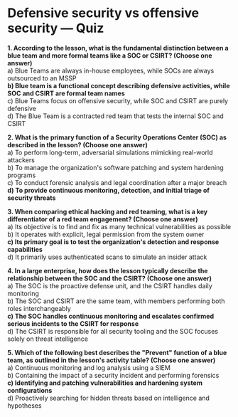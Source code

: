 # Defensive security vs offensive security — Quiz

**1. According to the lesson, what is the fundamental distinction between a blue team and more formal teams like a SOC or CSIRT? (Choose one answer)**\
a) Blue Teams are always in-house employees, while SOCs are always outsourced to an MSSP\
**b) Blue team is a functional concept describing defensive activities, while SOC and CSIRT are formal team names** \
c) Blue Teams focus on offensive security, while SOC and CSIRT are purely defensive\
d) The Blue Team is a contracted red team that tests the internal SOC and CSIRT

**2. What is the primary function of a Security Operations Center (SOC) as described in the lesson? (Choose one answer)**\
a) To perform long-term, adversarial simulations mimicking real-world attackers \
b) To manage the organization's software patching and system hardening programs \
c) To conduct forensic analysis and legal coordination after a major breach \
**d) To provide continuous monitoring, detection, and initial triage of security threats**

**3. When comparing ethical hacking and red teaming, what is a key differentiator of a red team engagement? (Choose one answer)**\
a) Its objective is to find and fix as many technical vulnerabilities as possible \
b) It operates with explicit, legal permission from the system owner \
**c) Its primary goal is to test the organization's detection and response capabilities**\
d) It primarily uses authenticated scans to simulate an insider attack

**4. In a large enterprise, how does the lesson typically describe the relationship between the SOC and the CSIRT? (Choose one answer)**\
a) The SOC is the proactive defense unit, and the CSIRT handles daily monitoring \
b) The SOC and CSIRT are the same team, with members performing both roles interchangeably \
**c) The SOC handles continuous monitoring and escalates confirmed serious incidents to the CSIRT for response**\
d) The CSIRT is responsible for all security tooling and the SOC focuses solely on threat intelligence

**5. Which of the following best describes the "Prevent" function of a blue team, as outlined in the lesson's activity table? (Choose one answer)**\
a) Continuous monitoring and log analysis using a SIEM \
b) Containing the impact of a security incident and performing forensics \
**c) Identifying and patching vulnerabilities and hardening system configurations**\
d) Proactively searching for hidden threats based on intelligence and hypotheses
